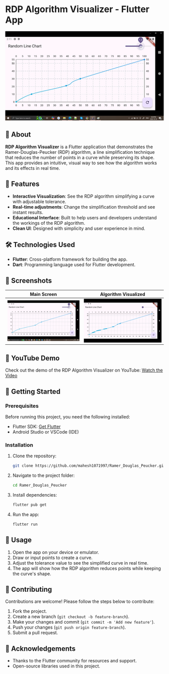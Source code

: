 # RDP Algorithm Visualizer - Flutter App

![RDP Algorithm](screenshot/after.png)

## 📱 About

**RDP Algorithm Visualizer** is a Flutter application that demonstrates the Ramer-Douglas-Peucker (RDP) algorithm, a line simplification technique that reduces the number of points in a curve while preserving its shape. This app provides an intuitive, visual way to see how the algorithm works and its effects in real time.

## 🚀 Features

- **Interactive Visualization**: See the RDP algorithm simplifying a curve with adjustable tolerance.
- **Real-time adjustments**: Change the simplification threshold and see instant results.
- **Educational Interface**: Built to help users and developers understand the workings of the RDP algorithm.
- **Clean UI**: Designed with simplicity and user experience in mind.

## 🛠️ Technologies Used

- **Flutter**: Cross-platform framework for building the app.
- **Dart**: Programming language used for Flutter development.

## 📸 Screenshots

| Main Screen | Algorithm Visualized |
|-------------|----------------------|
| ![Main Screen](screenshot/after.png) | ![Visualization](screenshot/befor.png) |

## 🎥 YouTube Demo

Check out the demo of the RDP Algorithm Visualizer on YouTube: [Watch the Video](<https://www.youtube.com/watch?v=hnUzYspGlKM>)

## 🚀 Getting Started

### Prerequisites

Before running this project, you need the following installed:

- Flutter SDK: [Get Flutter](https://flutter.dev/docs/get-started/install)
- Android Studio or VSCode (IDE)

### Installation

1. Clone the repository:

    ```bash
    git clone https://github.com/mahesh1071997/Ramer_Douglas_Peucker.git
    ```

2. Navigate to the project folder:

    ```bash
    cd Ramer_Douglas_Peucker
    ```

3. Install dependencies:

    ```bash
    flutter pub get
    ```

4. Run the app:

    ```bash
    flutter run
    ```

## 🔧 Usage

1. Open the app on your device or emulator.
2. Draw or input points to create a curve.
3. Adjust the tolerance value to see the simplified curve in real time.
4. The app will show how the RDP algorithm reduces points while keeping the curve's shape.

## 🤝 Contributing

Contributions are welcome! Please follow the steps below to contribute:

1. Fork the project.
2. Create a new branch (`git checkout -b feature-branch`).
3. Make your changes and commit (`git commit -m 'Add new feature'`).
4. Push your changes (`git push origin feature-branch`).
5. Submit a pull request.


## 🙏 Acknowledgements

- Thanks to the Flutter community for resources and support.
- Open-source libraries used in this project.
